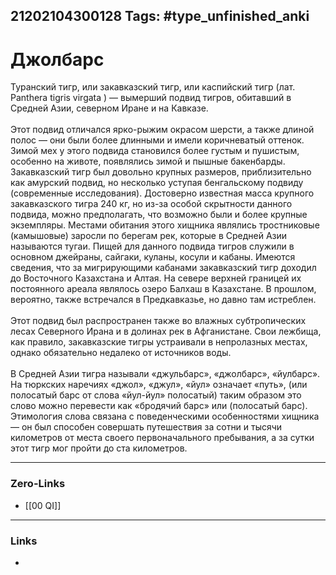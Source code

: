 21202104300128
Tags: #type_unfinished_anki
---
# Джолбарс

<div>Туранский тигр, или закавказский тигр, или каспийский тигр (лат. Panthera tigris virgata ) — вымерший подвид тигров, обитавший в Средней Азии, северном Иране и на Кавказе.</div><div><br /></div>Этот подвид отличался ярко-рыжим окрасом шерсти, а также длиной полос — они были более длинными и имели коричневатый оттенок. Зимой мех у этого подвида становился более густым и пушистым, особенно на животе, появлялись зимой и пышные бакенбарды. Закавказский тигр был довольно крупных размеров, приблизительно как амурский подвид, но несколько уступая бенгальскому подвиду (современные исследования). Достоверно известная масса крупного закавказского тигра 240 кг, но из-за особой скрытности данного подвида, можно предполагать, что возможно были и более крупные экземпляры. Местами обитания этого хищника являлись тростниковые (камышовые) заросли по берегам рек, которые в Средней Азии называются тугаи. Пищей для данного подвида тигров служили в основном джейраны, сайгаки, куланы, косули и кабаны. Имеются сведения, что за мигрирующими кабанами закавказский тигр доходил до Восточного Казахстана и Алтая. На севере верхней границей их постоянного ареала являлось озеро Балхаш в Казахстане. В прошлом, вероятно, также встречался в Предкавказье, но давно там истреблен.&nbsp; &nbsp;<div><br /></div><div>Этот подвид был распространен также во влажных субтропических лесах Северного Ирана и в долинах рек в Афганистане. Свои лежбища, как правило, закавказские тигры устраивали в непролазных местах, однако обязательно недалеко от источников воды.</div><div><br /></div><div>В Средней Азии тигра называли «джульбарс», «джолбарс», «йулбарс». На тюркских наречиях «джол», «джул», «йул» означает «путь», (или полосатый барс от слова «йул-йул» полосатый) таким образом это слово можно перевести как «бродячий барс» или (полосатый барс). Этимология слова связана с поведенческими особенностями хищника — он был способен совершать путешествия за сотни и тысячи километров от места своего первоначального пребывания, а за сутки этот тигр мог пройти до ста километров.</div>

---
### Zero-Links
- [[00 QI]]
---
### Links
-